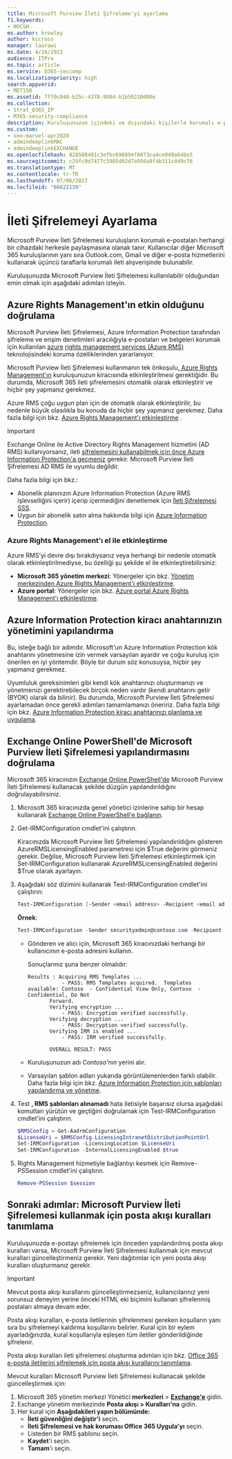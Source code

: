 ```yaml
---
title: Microsoft Purview İleti Şifreleme'yi ayarlama
f1.keywords:
- NOCSH
ms.author: krowley
author: kccross
manager: laurawi
ms.date: 4/16/2022
audience: ITPro
ms.topic: article
ms.service: O365-seccomp
ms.localizationpriority: high
search.appverid:
- MET150
ms.assetid: 7ff0c040-b25c-4378-9904-b1b50210d00e
ms.collection:
- Strat_O365_IP
- M365-security-compliance
description: Kuruluşunuzun içindeki ve dışındaki kişilerle korumalı e-posta iletişimi sağlayan Microsoft Purview İleti Şifrelemesi hakkında bilgi edinin.
ms.custom:
- seo-marvel-apr2020
- admindeeplinkMAC
- admindeeplinkEXCHANGE
ms.openlocfilehash: 828588491c3efbc696994f6073ca4ce849a64be5
ms.sourcegitcommit: c29fc9d7477c3985d02d7a956a9f4b311c4d9c76
ms.translationtype: MT
ms.contentlocale: tr-TR
ms.lasthandoff: 07/06/2022
ms.locfileid: "66622139"
---
```

# <a name="set-up-message-encryption"></a>İleti Şifrelemeyi Ayarlama

Microsoft Purview İleti Şifrelemesi kuruluşların korumalı e-postaları herhangi bir cihazdaki herkesle paylaşmasına olanak tanır. Kullanıcılar diğer Microsoft 365 kuruluşlarının yanı sıra Outlook.com, Gmail ve diğer e-posta hizmetlerini kullanarak üçüncü taraflarla korumalı ileti alışverişinde bulunabilir.

Kuruluşunuzda Microsoft Purview İleti Şifrelemesi kullanılabilir olduğundan emin olmak için aşağıdaki adımları izleyin.

## <a name="verify-that-azure-rights-management-is-active"></a>Azure Rights Management'ın etkin olduğunu doğrulama

Microsoft Purview İleti Şifrelemesi, Azure Information Protection tarafından şifreleme ve erişim denetimleri aracılığıyla e-postaları ve belgeleri korumak için kullanılan [azure](/azure/information-protection/what-is-azure-rms) [rights management services (Azure RMS)](/azure/information-protection/what-is-information-protection) teknolojisindeki koruma özelliklerinden yararlanıyor.

Microsoft Purview İleti Şifrelemesi kullanmanın tek önkoşulu[, Azure Rights Management'ın](/azure/information-protection/what-is-azure-rms) kuruluşunuzun kiracısında etkinleştirilmesi gerektiğidir. Bu durumda, Microsoft 365 ileti şifrelemesini otomatik olarak etkinleştirir ve hiçbir şey yapmanız gerekmez.

Azure RMS çoğu uygun plan için de otomatik olarak etkinleştirilir, bu nedenle büyük olasılıkla bu konuda da hiçbir şey yapmanız gerekmez. Daha fazla bilgi için bkz. [Azure Rights Management'ı etkinleştirme](/azure/information-protection/activate-service) .

> [!IMPORTANT]
> Exchange Online ile Active Directory Rights Management hizmetini (AD RMS) kullanıyorsanız, ileti [şifrelemesini kullanabilmek için önce Azure Information Protection'a geçmeniz](/azure/information-protection/migrate-from-ad-rms-to-azure-rms) gerekir. Microsoft Purview İleti Şifrelemesi AD RMS ile uyumlu değildir.

Daha fazla bilgi için bkz.:

- Abonelik planınızın Azure Information Protection (Azure RMS işlevselliğini içerir) içerip içermediğini denetlemek için [İleti Şifrelemesi SSS](ome-faq.yml).
- Uygun bir abonelik satın alma hakkında bilgi için [Azure Information Protection](https://azure.microsoft.com/services/information-protection/).

### <a name="manually-activating-azure-rights-management"></a>Azure Rights Management'ı el ile etkinleştirme

Azure RMS'yi devre dışı bırakdıysanız veya herhangi bir nedenle otomatik olarak etkinleştirilmediyse, bu özelliği şu şekilde el ile etkinleştirebilirsiniz:

- **Microsoft 365 yönetim merkezi**: Yönergeler için bkz. [Yönetim merkezinden Azure Rights Management'ı etkinleştirme](/azure/information-protection/activate-office365).
- **Azure portal**: Yönergeler için bkz. [Azure portal Azure Rights Management'ı etkinleştirme](/azure/information-protection/activate-azure).

## <a name="configure-management-of-your-azure-information-protection-tenant-key"></a>Azure Information Protection kiracı anahtarınızın yönetimini yapılandırma

Bu, isteğe bağlı bir adımdır. Microsoft'un Azure Information Protection kök anahtarını yönetmesine izin vermek varsayılan ayardır ve çoğu kuruluş için önerilen en iyi yöntemdir. Böyle bir durum söz konusuysa, hiçbir şey yapmanız gerekmez.

Uyumluluk gereksinimleri gibi kendi kök anahtarınızı oluşturmanızı ve yönetmenizi gerektirebilecek birçok neden vardır (kendi anahtarını getir (BYOK) olarak da bilinir). Bu durumda, Microsoft Purview İleti Şifrelemesi ayarlamadan önce gerekli adımları tamamlamanızı öneririz. Daha fazla bilgi için bkz. [Azure Information Protection kiracı anahtarınızı planlama ve uygulama](/information-protection/plan-design/plan-implement-tenant-key).

## <a name="verify-microsoft-purview-message-encryption-configuration-in-exchange-online-powershell"></a>Exchange Online PowerShell'de Microsoft Purview İleti Şifrelemesi yapılandırmasını doğrulama

Microsoft 365 kiracınızın [Exchange Online PowerShell'de](/powershell/exchange/exchange-online-powershell) Microsoft Purview İleti Şifrelemesi kullanacak şekilde düzgün yapılandırıldığını doğrulayabilirsiniz.

1. Microsoft 365 kiracınızda genel yönetici izinlerine sahip bir hesap kullanarak [Exchange Online PowerShell'e bağlanın](/powershell/exchange/connect-to-exchange-online-powershell).

2. Get-IRMConfiguration cmdlet'ini çalıştırın.

     Kiracınızda Microsoft Purview İleti Şifrelemesi yapılandırıldığını gösteren AzureRMSLicensingEnabled parametresi için $True değerini görmeniz gerekir. Değilse, Microsoft Purview İleti Şifrelemesi etkinleştirmek için Set-IRMConfiguration kullanarak AzureRMSLicensingEnabled değerini $True olarak ayarlayın.

3. Aşağıdaki söz dizimini kullanarak Test-IRMConfiguration cmdlet'ini çalıştırın:

   ```powershell
   Test-IRMConfiguration [-Sender <email address> -Recipient <email address>]
   ```

   **Örnek**:

   ```powershell
   Test-IRMConfiguration -Sender securityadmin@contoso.com -Recipient securityadmin@contoso.com
   ```

   - Gönderen ve alıcı için, Microsoft 365 kiracınızdaki herhangi bir kullanıcının e-posta adresini kullanın.

     Sonuçlarınız şuna benzer olmalıdır:

     ```console
     Results : Acquiring RMS Templates ...
                - PASS: RMS Templates acquired.  Templates available: Contoso  - Confidential View Only, Contoso  - Confidential, Do Not
            Forward.
            Verifying encryption ...
                - PASS: Encryption verified successfully.
            Verifying decryption ...
                - PASS: Decryption verified successfully.
            Verifying IRM is enabled ...
                - PASS: IRM verified successfully.

            OVERALL RESULT: PASS
     ```

   - Kuruluşunuzun adı *Contoso'nın* yerini alır.

   - Varsayılan şablon adları yukarıda görüntülenenlerden farklı olabilir. Daha fazla bilgi için bkz. [Azure Information Protection için şablonları yapılandırma ve yönetme](/azure/information-protection/configure-policy-templates).

4. Test **, RMS şablonları alınamadı** hata iletisiyle başarısız olursa aşağıdaki komutları yürütün ve geçtiğini doğrulamak için Test-IRMConfiguration cmdlet'ini çalıştırın.

   ```powershell
   $RMSConfig = Get-AadrmConfiguration
   $LicenseUri = $RMSConfig.LicensingIntranetDistributionPointUrl
   Set-IRMConfiguration -LicensingLocation $LicenseUri
   Set-IRMConfiguration -InternalLicensingEnabled $true
   ```
5. Rights Management hizmetiyle bağlantıyı kesmek için Remove-PSSession cmdlet'ini çalıştırın.

     ```powershell
     Remove-PSSession $session
     ```

## <a name="next-steps-define-mail-flow-rules-to-use-microsoft-purview-message-encryption"></a>Sonraki adımlar: Microsoft Purview İleti Şifrelemesi kullanmak için posta akışı kuralları tanımlama

Kuruluşunuzda e-postayı şifrelemek için önceden yapılandırılmış posta akışı kuralları varsa, Microsoft Purview İleti Şifrelemesi kullanmak için mevcut kuralları güncelleştirmeniz gerekir. Yeni dağıtımlar için yeni posta akışı kuralları oluşturmanız gerekir.

> [!IMPORTANT]
> Mevcut posta akışı kurallarını güncelleştirmezseniz, kullanıcılarınız yeni sorunsuz deneyim yerine önceki HTML eki biçimini kullanan şifrelenmiş postaları almaya devam eder.

Posta akışı kuralları, e-posta iletilerinin şifrelenmesi gereken koşulların yanı sıra bu şifrelemeyi kaldırma koşullarını belirler. Kural için bir eylem ayarladığınızda, kural koşullarıyla eşleşen tüm iletiler gönderildiğinde şifrelenir.

Posta akışı kuralları ileti şifrelemesi oluşturma adımları için bkz. [Office 365 e-posta iletilerini şifrelemek için posta akışı kurallarını tanımlama](define-mail-flow-rules-to-encrypt-email.md).

Mevcut kuralları Microsoft Purview İleti Şifrelemesi kullanacak şekilde güncelleştirmek için:

1. Microsoft 365 yönetim merkezi Yönetici **merkezleri** > <a href="https://go.microsoft.com/fwlink/p/?linkid=2059104" target="_blank">**Exchange'e**</a> gidin.
2. Exchange yönetim merkezinde **Posta akışı > Kuralları'na** gidin.
3. Her kural için **Aşağıdakileri yapın bölümünde:**
    - **İleti güvenliğini değiştir'i** seçin.
    - **İleti Şifrelemesi ve hak koruması Office 365 Uygula'yı** seçin.
    - Listeden bir RMS şablonu seçin.
    - **Kaydet**'i seçin.
    - **Tamam**'ı seçin.
